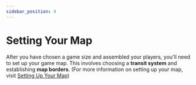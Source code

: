 ```yaml
---
sidebar_position: 4
---
```

# Setting Your Map

After you have chosen a game size and assembled your players, you'll need to set up your game map. This involves choosing a **transit system** and establishing **map borders**. (For more information on setting up your map, visit [Setting Up Your Map](../setting_up_your_map))
